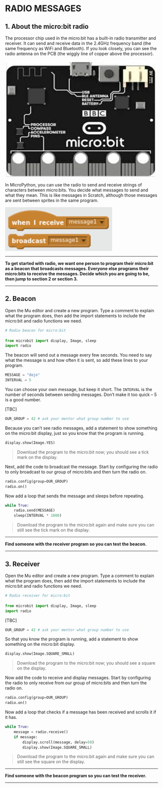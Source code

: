 # RADIO MESSAGES



## 1. About the micro:bit radio

The processor chip used in the micro:bit has a built-in radio transmitter and receiver.  It can send and receive data in the 2.4GHz frequency band (the same frequency as WiFi and Bluetooth). If you look closely, you can see the radio antenna on the PCB (the wiggly line of copper above the processor).

![picture of micro:bit](media/image1.png)


In MicroPython, you can use the radio to send and receive strings of characters between micro:bits.  You decide what messages to send and what they mean.  This is like messages in Scratch, although those messages are sent between sprites in the same program.

![Scratch message blocks](media/image2.png)



---
**To get started with radio, we want one person to program their micro:bit as a beacon that broadcasts messages. Everyone else programs their micro:bits to receive the messages. Decide which you are going to be, then jump to section 2 or section 3.**

---



## 2. Beacon

Open the Mu editor and create a new program.  Type a comment to explain what the program does, then add the import statements to include the micro:bit and radio functions we need.

```python
# Radio beacon for micro:bit

from microbit import display, Image, sleep
import radio
```

The beacon will send out a message every few seconds.  You need to say what the message is and how often it is sent, so add these lines to your program.

```python
MESSAGE = "dojo"
INTERVAL = 5
```

You can choose your own message, but keep it short.  The `INTERVAL` is the number of seconds between sending messages.  Don’t make it too quick – 5 is a good number.

[TBC]

```python
OUR_GROUP = 42 # ask your mentor what group number to use
```

Because you can’t see radio messages, add a statement to show something on the micro:bit display, just so you know that the program is running.

```python
display.show(Image.YES)
```

> Download the program to the micro:bit now; you should see a tick mark on the display.

Next, add the code to broadcast the message.  Start by configuring the radio to only broadcast to our group of micro:bits and then turn the radio on.

```python
radio.config(group=OUR_GROUP)
radio.on()
```

Now add a loop that sends the message and sleeps before repeating.

```python
while True:
    radio.send(MESSAGE)
    sleep(INTERVAL * 1000)
```

> Download the program to the micro:bit again and make sure you can still see the tick mark on the display.

---
**Find someone with the receiver program so you can test the beacon.**

---


## 3. Receiver

Open the Mu editor and create a new program.  Type a comment to explain what the program does, then add the import statements to include the micro:bit and radio functions we need.

```python
# Radio receiver for micro:bit

from microbit import display, Image, sleep
import radio
```

[TBC]

```python
OUR_GROUP = 42 # ask your mentor what group number to use
```

So that you know the program is running, add a statement to show something on the micro:bit display.

```python
display.show(Image.SQUARE_SMALL)
```

> Download the program to the micro:bit now; you should see a square on the display.

Now add the code to receive and display messages. Start by configuring the radio to only receive from our group of micro:bits and then turn the radio on.

```python
radio.config(group=OUR_GROUP)
radio.on()
```

Now add a loop that checks if a message has been received and scrolls it if it has.

```python
while True:
    message = radio.receive()
    if message:
        display.scroll(message, delay=50)
        display.show(Image.SQUARE_SMALL)
```


> Download the program to the micro:bit again and make sure you can still see the square on the display.

---
**Find someone with the beacon program so you can test the receiver.**

---



